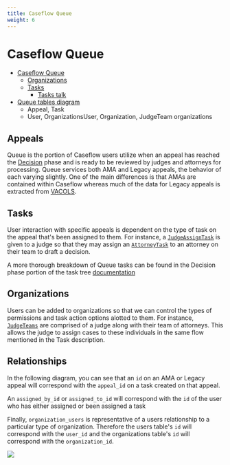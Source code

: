 ```yaml
---
title: Caseflow Queue
weight: 6
---
```


# Caseflow Queue
* [Caseflow Queue](https://github.com/department-of-veterans-affairs/caseflow/wiki/Caseflow-Queue)
  * [Organizations](https://github.com/department-of-veterans-affairs/caseflow/wiki/Organizations)
  * [Tasks](https://github.com/department-of-veterans-affairs/caseflow/wiki/Tasks)
    * [Tasks talk](https://github.com/department-of-veterans-affairs/caseflow/wiki/2019-12-04-Wisdom-Wednesday---Tasks-and-their-Trees)
* [Queue tables diagram](https://dbdiagram.io/d/5f790a8f3a78976d7b763c61)
  * Appeal, Task
  * User, OrganizationsUser, Organization, JudgeTeam organizations

## Appeals
Queue is the portion of Caseflow users utilize when an appeal has reached the [Decision](https://github.com/department-of-veterans-affairs/appeals-team/blob/master/Project%20Folders/Tasks/tasktrees/descr/tasks-overview.md#decision-phase) phase and is ready to be reviewed by judges and attorneys for processing. Queue services both AMA and Legacy appeals, the behavior of each varying slightly. One of the main differences is that AMAs are contained within Caseflow whereas much of the data for Legacy appeals is extracted from [VACOLS](https://github.com/department-of-veterans-affairs/caseflow/wiki/VACOLS-DB-Schema).

## Tasks
User interaction with specific appeals is dependent on the type of task on the appeal that's been assigned to them. For instance, a [`JudgeAssignTask`](https://github.com/department-of-veterans-affairs/appeals-team/blob/master/Project%20Folders/Tasks/tasktrees/descr/JudgeAssignTask_User.md) is given to a judge so that they may assign an [`AttorneyTask`](https://github.com/department-of-veterans-affairs/appeals-team/blob/master/Project%20Folders/Tasks/tasktrees/descr/AttorneyTask_User.md) to an attorney on their team to draft a decision.

A more thorough breakdown of Queue tasks can be found in the Decision phase portion of the task tree [documentation](https://github.com/department-of-veterans-affairs/appeals-team/blob/master/Project%20Folders/Tasks/tasktrees/descr/tasks-overview.md#decision-phase)

## Organizations
Users can be added to organizations so that we can control the types of permissions and task action options alotted to them.  For instance, [`JudgeTeams`](https://github.com/department-of-veterans-affairs/caseflow/blob/master/app/models/organizations/judge_team.rb) are comprised of a judge along with their team of attorneys.  This allows the judge to assign cases to these individuals in the same flow mentioned in the Task description.

## Relationships
In the following diagram, you can see that an `id` on an AMA or Legacy appeal will correspond with the `appeal_id` on a task created on that appeal.

An `assigned_by_id` or `assigned_to_id` will correspond with the `id` of the user who has either assigned or been assigned a task

Finally, `organization_users` is representative of a users relationship to a particular type of organization.  Therefore the users table's `id` will correspond with the `user_id` and the organizations table's `id` will correspond with the `organization_id`.

<img src="https://user-images.githubusercontent.com/63597932/116122858-4c44a280-a690-11eb-8198-666b0c23a82e.png">
